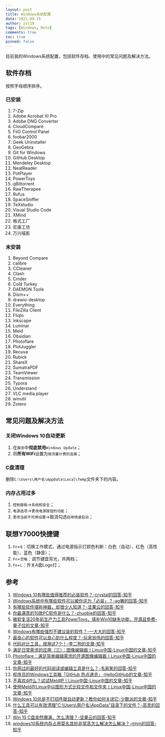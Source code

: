 ```yaml
---
layout: post
title: Windows系统配置
date: 2021-09-15
author: zxl19
tags: [Windows, Note]
comments: true
toc: true
pinned: false
---
```


目前我的Windows系统配置，包括软件存档、使用中的常见问题及解决方法。

<!-- more -->

## 软件存档

按照字母顺序排序。

### 已安装

1. 7-Zip
2. Adobe Acrobat XI Pro
3. Adobe DNG Converter
4. CloudCompare
5. FiiO Control Panel
6. foobar2000
7. Geek Uninstaller
8. GeoGebra
9. Git for Windows
10. GitHub Desktop
11. Mendeley Desktop
12. NeatReader
13. PotPlayer
14. PowerToys
15. qBittorrent
16. RawTherapee
17. Rufus
18. SpaceSniffer
19. TeXstudio
20. Visual Studio Code
21. XMind
22. 格式工厂
23. 尼康工坊
24. 万兴喵影

### 未安装

1. Beyond Compare
2. calibre
3. CCleaner
4. Clash
5. Cmder
6. Cold Turkey
7. DAEMON Tools
8. Dism++
9. drawio-desktop
10. Everything
11. FileZilla Client
12. Fliqlo
13. Inkscape
14. Luminar
15. Meld
16. Obsidian
17. Photoflare
18. PlotJuggler
19. Recuva
20. Rubick
21. ShareX
22. SumatraPDF
23. TeamViewer
24. Transmission
25. Typora
26. Understand
27. VLC media player
28. winutil
29. Zotero

## 常见问题及解决方法

### 关闭Windows 10自动更新

1. 在`服务`中**彻底禁用**`Windows Update`；
2. 将**所有WiFi**设置为`按流量计费的连接`；

### C盘清理

删除`C:\Users\用户名\AppData\Local\Temp`文件夹下的内容。

### 内存占用过多

1. `控制面板`->`系统和安全`；
2. `电源选项`->`更改电源按钮的功能`；
3. `更改当前不可用设置`->取消勾选`启用快速启动`；

## 联想Y7000快捷键

1. `Fn`+`Q`：切换工作模式，通过电源指示灯颜色判断：白色（自动）、红色（高性能）、蓝色（静音）；
2. `Fn`+`空格`：调节键盘背光，共两档；
3. `Fn`+`L`：开关A面Logo灯；

## 参考

1. [Windows 10有哪些值得推荐的必装软件？-crystal的回答-知乎](https://www.zhihu.com/question/35088093/answer/750779336)
2. [Windows系统中有哪些软件可以被你评为「必装」？-ag獭的回答-知乎](https://www.zhihu.com/question/21287237/answer/983612572)
3. [有哪些软件堪称神器，却很少人知道？-坚果云的回答-知乎](https://www.zhihu.com/question/327826314/answer/1497578134)
4. [你最满意的10款PC软件是什么？-zhuobie的回答-知乎](https://www.zhihu.com/question/469450888/answer/2029970155)
5. [微软复活20年前生产力工具PowerToys，填补Win10缺失功能，开源且免费-量子位的文章-知乎](https://zhuanlan.zhihu.com/p/166292161)
6. [Windows有哪些强烈不建议装的软件？-一大大的回答-知乎](https://www.zhihu.com/question/392313958/answer/1199936945)
7. [最良心的软件可以良心到什么程度？-玩家翁伟的回答-知乎](https://www.zhihu.com/question/52157612/answer/756777411)
8. [代码对比工具，就用这7个！-李二狗的文章-知乎](https://zhuanlan.zhihu.com/p/375551784)
9. [满足日常需求的应用（三）：图像编辑器丨Linux中国-Linux中国的文章-知乎](https://zhuanlan.zhihu.com/p/407938013)
10. [Photoflare：满足简单编辑需求的开源图像编辑器丨Linux中国-Linux中国的文章-知乎](https://zhuanlan.zhihu.com/p/193158124)
11. [你用过的最好的代码阅读或编辑工具是什么？-韦易笑的回答-知乎](https://www.zhihu.com/question/19570229/answer/1626066191)
12. [程序员的Windows工具箱「GitHub 热点速览」-HelloGitHub的文章-知乎](https://zhuanlan.zhihu.com/p/631389850)
13. [不喜欢diff么？试试Meld吧丨Linux中国-Linux中国的文章-知乎](https://zhuanlan.zhihu.com/p/124017201)
14. [使用Meld在Linux中以图形方式比较文件和文件夹丨Linux中国-Linux中国的文章-知乎](https://zhuanlan.zhihu.com/p/317628626)
15. [Windows 10总是不打招呼就自动更新？教你如何关闭它-少数派的文章-知乎](https://zhuanlan.zhihu.com/p/35590496)
16. [什么工具可以有效清理"C:\Users\用户名\AppData"目录下的文件？-高灵的回答-知乎](https://www.zhihu.com/question/38011537/answer/296426969)
17. [Win 10 C盘突然爆满，怎么清理？-坚果云的回答-知乎](https://www.zhihu.com/question/53591010/answer/1115174873)
18. [windows10系统内存占用莫名其妙非常高怎么解决怎么解决？-mhm的回答-知乎](https://www.zhihu.com/question/359072911/answer/924065793)

